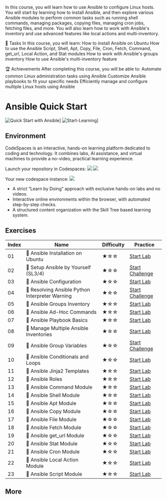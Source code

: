 In this course, you will learn how to use Ansible to configure Linux hosts. You will start by learning how to install Ansible, and then explore various Ansible modules to perform common tasks such as running shell commands, managing packages, copying files, managing cron jobs, fetching files, and more. You will also learn how to work with Ansible's inventory and use advanced features like local actions and multi-inventory.

🎯 Tasks
In this course, you will learn:
How to install Ansible on Ubuntu
How to use the Ansible Script, Shell, Apt, Copy, File, Cron, Fetch, Command, get_url, Local Action, and Stat modules
How to work with Ansible's groups inventory
How to use Ansible's multi-inventory feature

🏆 Achievements
After completing this course, you will be able to:
Automate common Linux administration tasks using Ansible
Customize Ansible playbooks to fit your specific needs
Efficiently manage and configure multiple Linux hosts using Ansible
# Ansible Quick Start  

![Quick Start with Ansible](https://cover-creator.appbot.io/quick-start-with-ansible.png)]
![Start-Learning](https://img.shields.io/badge/Start-Learning-whitesmoke?style=for-the-badge)]

## Environment

CodeSpaces is an interactive, hands-on learning platform dedicated to coding and technology. It combines labs, AI assistance, and virtual machines to provide a no-video, practical learning experience.

Launch your repository in Codespaces:
![](https://ddev.readthedocs.io/en/stable/images/codespaces-launch.png)
![](https://ddev.readthedocs.io/en/stable/images/codespaces-setting-up.png)

Your new codespace instance:
![](https://ddev.readthedocs.io/en/stable/images/codespaces-hello-screen.png)

- A strict “Learn by Doing” approach with exclusive hands-on labs and no videos.
- Interactive online environments within the browser, with automated step-by-step checks.
- A structured content organization with the Skill Tree based learning system.

## Exercises

|   Index | Name                                           | Difficulty   | Practice                                                                                                                        |
|---------|------------------------------------------------|--------------|---------------------------------------------------------------------------------------------------------------------------------|
|      01 | 📖 Ansible Installation on Ubuntu               | ★☆☆          | <a target='_blank' href='https://github.com/drkeyongenesis/ansible-get-started-course/blob/main/Lesson-01.md'>Start Lab</a>    |
|      02 | 🎯 Setup Ansible by Yourself (SL3/4)            | ★☆☆          | <a target='_blank' href=''>Start Challenge</a>                    |
|      03 | 📖 Ansible Configuration                        | ★☆☆          | <a target='_blank' href='https://github.com/drkeyongenesis/ansible-get-started-course/blob/main/Lesson-03.md'>Start Lab</a>                         |
|      04 | 🎯 Resolving Ansible Python Interpreter Warning | ★☆☆          | <a target='_blank' href=''>Start Challenge</a> |
|      05 | 📖 Ansible Groups Inventory                     | ★☆☆          | <a target='_blank' href=''>Start Lab</a>                      |
|      06 | 📖 Ansible Ad-Hoc Commands                      | ★☆☆          | <a target='_blank' href=''>Start Lab</a>                       |
|      07 | 📖 Ansible Playbook Basics                      | ★☆☆          | <a target='_blank' href=''>Start Lab</a>                       |
|      08 | 📖 Manage Multiple Ansible Inventories          | ★☆☆          | <a target='_blank' href=''>Start Lab</a>             |
|      09 | 🎯 Ansible Group Variables                      | ★☆☆          | <a target='_blank' href=''>Start Challenge</a> |                |
|      10 | 📖 Ansible Conditionals and Loops               | ★☆☆          | <a target='_blank' href=''>Start Lab</a>             |              |
|      11 | 📖 Ansible Jinja2 Templates                     | ★☆☆          | <a target='_blank' href=''>Start Lab</a>             |                    |
|      12 | 📖 Ansible Roles                                | ★☆☆          | <a target='_blank' href=''>Start Lab</a>             |                           |
|      13 | 📖 Ansible Command Module                       | ★☆☆          | <a target='_blank' href=''>Start Lab</a>             |                        |
|      14 | 📖 Ansible Shell Module                         | ★☆☆          | <a target='_blank' href=''>Start Lab</a>             |                     |
|      15 | 📖 Ansible Apt Module                           | ★☆☆          | <a target='_blank' href=''>Start Lab</a>             |                           |
|      16 | 📖 Ansible Copy Module                          | ★☆☆          | <a target='_blank' href=''>Start Lab</a>             |                          |
|      17 | 📖 Ansible File Module                          | ★☆☆          | <a target='_blank' href=''>Start Lab</a>             |                       |
|      18 | 📖 Ansible Fetch Module                         | ★☆☆          | <a target='_blank' href=''>Start Lab</a>             |                         |
|      19 | 📖 Ansible get_url Module                       | ★☆☆          | <a target='_blank' href=''>Start Lab</a>             |                  |
|      20 | 📖 Ansible Stat Module                          | ★☆☆          | <a target='_blank' href=''>Start Lab</a>             |                        |
|      21 | 📖 Ansible Cron Module                          | ★☆☆          | <a target='_blank' href=''>Start Lab</a>             |                        |
|      22 | 📖 Ansible Local Action Module                  | ★☆☆          | <a target='_blank' href=''>Start Lab</a>             |              |
|      23 | 📖 Ansible Script Module                        | ★☆☆          | <a target='_blank' href=''>Start Lab</a>             |                     |

## More
